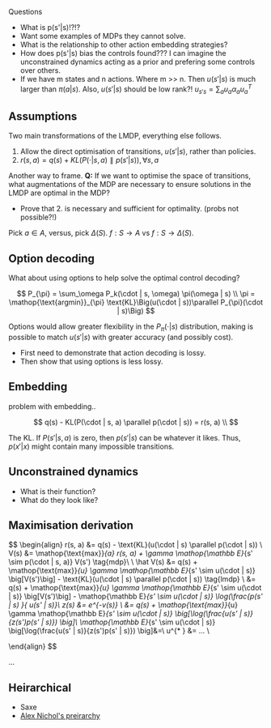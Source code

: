 Questions

- What is p(s'|s)!?!?
- Want some examples of MDPs they cannot solve.
- What is the relationship to other action embedding strategies?
- How does p(s'|s) bias the controls found??? I can imagine the unconstrained dynamics acting as a prior and prefering some controls over others.
- If we have m states and n actions. Where m >> n. Then $u(s'|s)$ is much larger than $\pi(a|s)$. Also, $u(s'|s)$ should be low rank?! $u_{s's} = \sum_a u_a \alpha_a u_a^T$

## Assumptions

Two main transformations of the LMDP, everything else follows.

1. Allow the direct optimisation of transitions, $u(s'|s)$, rather than policies.
1. $r(s, a) = q(s) + KL(P(\cdot|s, a)\parallel p(s'|s)), \forall s, a$

Another way to frame. __Q:__ If we want to optimise the space of transitions, what augmentations of the MDP are necessary to ensure solutions in the LMDP are optimal in the MDP?

- Prove that 2. is necessary and sufficient for optimality. (probs not possible?!)


Pick $a \in A$, versus, pick $\Delta(S)$. $f: S\to A$ vs $f:S \to \Delta(S)$.


## Option decoding

What about using options to help solve the optimal control decoding?

$$
P_{\pi} = \sum_\omega P_k(\cdot | s, \omega) \pi(\omega | s) \\
\pi = \mathop{\text{argmin}}_{\pi} \text{KL}\Big(u(\cdot | s))\parallel P_{\pi}(\cdot | s)\Big)
$$

Options would allow greater flexibility in the $P_{\pi}(\cdot | s)$ distribution, making is possible to match $u(s'|s)$ with greater accuracy (and possibly cost).

- First need to demonstrate that action decoding is lossy.
- Then show that using options is less lossy.

## Embedding

problem with embedding..

$$
q(s) - KL(P(\cdot | s, a) \parallel p(\cdot | s)) = r(s, a) \\
$$

The KL. If $P(s' | s, a)$ is zero, then $p(s' | s)$ can be whatever it likes. Thus, $p(x' | x)$ might contain many impossible transitions.


## Unconstrained dynamics

- What is their function?
- What do they look like?



## Maximisation derivation

$$
\begin{align}
r(s, a) &= q(s) - \text{KL}(u(\cdot | s) \parallel p(\cdot | s)) \\
V(s) &= \mathop{\text{max}}_{a} r(s, a) + \gamma \mathop{\mathbb E}_{s' \sim p(\cdot | s, a)} V(s') \tag{mdp}\\
\\
\hat V(s) &= q(s) + \mathop{\text{max}}_{u}   \gamma \mathop{\mathbb E}_{s' \sim u(\cdot | s)} \big[V(s')\big]  - \text{KL}(u(\cdot | s) \parallel p(\cdot | s)) \tag{lmdp} \\
&= q(s) + \mathop{\text{max}}_{u} \gamma \mathop{\mathbb E}_{s' \sim u(\cdot | s)} \big[V(s')\big]  - \mathop{\mathbb E}_{s' \sim u(\cdot | s)} \log(\frac{p(s' | s) }{ u(s' | s)}\\
z(s) &= e^{-v(s)} \\
&= q(s) + \mathop{\text{max}}_{u} \gamma \mathop{\mathbb E}_{s' \sim u(\cdot | s)} \big[\log(\frac{u(s' | s)}{z(s')p(s' | s)}) \big]\\
\mathop{\mathbb E}_{s' \sim u(\cdot | s)} \big[\log(\frac{u(s' | s)}{z(s')p(s' | s)}) \big]&=\\
u^{* } &= ... \\

\end{align}
$$

...


## Heirarchical

- Saxe
- [Alex Nichol's preirarchy](https://blog.aqnichol.com/2019/07/24/competing-in-the-obstacle-tower-challenge/)

